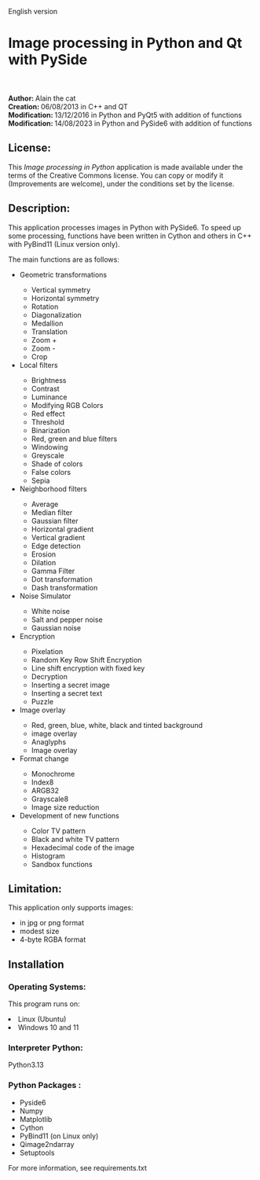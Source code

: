 <!DOCTYPE html>
<html>
<head>
<meta charset="utf-8" />
                 <title> Image Processing - English version</title>
</head>
    <body>
        <p>English version</p>
        <h1>Image processing in Python and Qt with PySide</h1>
        <br /><br />
        <strong>Author: </strong>Alain the cat<br />
        <strong>Creation: </strong>06/08/2013 in C++ and QT<br />
        <strong>Modification: </strong>13/12/2016 in Python and PyQt5 with addition of functions<br />
        <strong>Modification: </strong>14/08/2023 in Python and PySide6 with addition of functions<br />
        <h2>License:</h2>
        <p>This <em>Image processing in Python</em> application is made available under the
            terms of the Creative Commons license.
            You can copy or modify it (Improvements are welcome),
            under the conditions set by the license.</p>
        <h2>Description:</h2>
            <p>This application processes images in Python with PySide6.
                To speed up some processing, functions have been written in Cython and others in C++
                with PyBind11 (Linux version only).</p>
            <p>The main functions are as follows:</p>
                <ul>
                    <li>Geometric transformations</li>
                        <ul>
                            <li>Vertical symmetry</li>
                            <li>Horizontal symmetry</li>
                            <li>Rotation</li>
                            <li>Diagonalization</li>
                            <li>Medallion</li>
                            <li>Translation</li>
                            <li>Zoom +</li>
                            <li>Zoom -</li>
                            <li>Crop</li>
                        </ul>
                    <li>Local filters</li>
                        <ul>
                            <li>Brightness</li>
                            <li>Contrast</li>
                            <li>Luminance</li>
                            <li>Modifying RGB Colors</li>
                            <li>Red effect</li>
                            <li>Threshold</li>
                            <li>Binarization</li>
                            <li>Red, green and blue filters</li>
                            <li>Windowing</li>
                            <li>Greyscale</li>
                            <li>Shade of colors</li>
                            <li>False colors</li>
                            <li>Sepia</li>
                        </ul>
                    <li>Neighborhood filters</li>
                        <ul>
                            <li>Average</li>
                            <li>Median filter</li>
                            <li>Gaussian filter</li>
                            <li>Horizontal gradient</li>
                            <li>Vertical gradient</li>
                            <li>Edge detection</li>
                            <li>Erosion</li>
                            <li>Dilation</li>
                            <li>Gamma Filter</li>
                            <li>Dot transformation</li>
                            <li>Dash transformation</li>
                        </ul>
                    <li>Noise Simulator</li>
                        <ul>
                            <li>White noise</li>
                            <li>Salt and pepper noise</li>
                            <li>Gaussian noise</li>
                        </ul>
                    <li>Encryption</li>
                        <ul>
                            <li>Pixelation</li>
                            <li>Random Key Row Shift Encryption</li>
                            <li>Line shift encryption with fixed key</li>
                            <li>Decryption</li>
                            <li>Inserting a secret image</li>
                            <li>Inserting a secret text</li>
                            <li>Puzzle</li>
                        </ul>
                    <li>Image overlay</li>
                        <ul>
                            <li>Red, green, blue, white, black and tinted background</li>
                            <li>image overlay</li>
                            <li>Anaglyphs</li>
                            <li>Image overlay</li>
                        </ul>
                    <li>Format change</li>
                        <ul>
                            <li>Monochrome</li>
                            <li>Index8</li>
                            <li>ARGB32</li>
                            <li>Grayscale8</li>
                            <li>Image size reduction</li>
                        </ul>
                    <li>Development of new functions</li>
                        <ul>
                            <li>Color TV pattern</li>
                            <li>Black and white TV pattern</li>
                            <li>Hexadecimal code of the image</li>
                            <li>Histogram</li>
                            <li>Sandbox functions</li>
                        </ul>
                </ul>
        <h2>Limitation:</h2>
            <p>This application only supports images:</p>
            <ul>
                <li>in jpg or png format</li>
                <li>modest size</li>
                <li>4-byte RGBA format</li>
            </ul>
        <h2>Installation</h2>
            <h3>Operating Systems:</h3>
            <p>This program runs on:</p>
                <li>Linux (Ubuntu)</li>
                <li>Windows 10 and 11</li>
            <h3>Interpreter Python:</h3>
            <p>Python3.13</p>
            <h3>Python Packages :</h3>
            <ul>
                <li>Pyside6</li>
                <li>Numpy</li>
                <li>Matplotlib</li>
                <li>Cython</li>
                <li>PyBind11 (on Linux only)</li>
                <li>Qimage2ndarray</li>
                <li>Setuptools</li>
            </ul>
            <p>For more information, see requirements.txt</p>
    </body>
</html>
